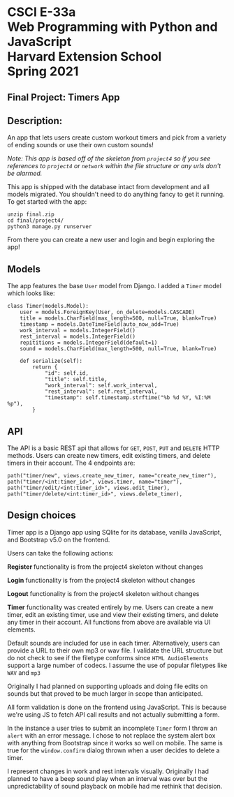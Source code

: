 # CSCI E-33a <br> Web Programming with Python and JavaScript <br> Harvard Extension School <br>Spring 2021

## Final Project: Timers App

## Description: 

An app that lets users create custom workout timers and pick from a variety of ending sounds or use their own custom sounds!

<i>Note: This app is based off of the skeleton from `project4` so if you see references to `project4` or `network` within the file structure or any urls don't be alarmed. </i>

This app is shipped with the database intact from development and all models migrated. You shouldn't need to do anything fancy to get it running. 
To get started with the app:
```
unzip final.zip
cd final/project4/
python3 manage.py runserver
```
From there you can create a new user and login and begin exploring the app!

## Models
The app features the base `User` model from Django. I added a `Timer` model which looks like:
```
class Timer(models.Model):
    user = models.ForeignKey(User, on_delete=models.CASCADE)
    title = models.CharField(max_length=500, null=True, blank=True)
    timestamp = models.DateTimeField(auto_now_add=True)
    work_interval = models.IntegerField()
    rest_interval = models.IntegerField()
    repititions = models.IntegerField(default=1)
    sound = models.CharField(max_length=500, null=True, blank=True)

    def serialize(self):
        return {
            "id": self.id,
            "title": self.title,
            "work_interval": self.work_interval,
            "rest_interval": self.rest_interval,
            "timestamp": self.timestamp.strftime("%b %d %Y, %I:%M %p"),
        }
```

## API
The API is a basic REST api that allows for `GET`, `POST`, `PUT` and `DELETE` HTTP methods. Users can create new timers, edit existing timers, and delete timers in their account. The 4 endpoints are:
```
path("timer/new", views.create_new_timer, name="create_new_timer"),
path("timer/<int:timer_id>", views.timer, name="timer"),
path("timer/edit/<int:timer_id>", views.edit_timer),
path("timer/delete/<int:timer_id>", views.delete_timer),
```

## Design choices
Timer app is a Django app using SQlite for its database, vanilla JavaScript, and Bootstrap v5.0 on the frontend.

Users can take the following actions:

<b>Register </b>functionality is from the project4 skeleton without changes

<b>Login</b> functionality is from the project4 skeleton without changes

<b>Logout</b> functionality is from the project4 skeleton without changes

<b>Timer</b> functionality was created entirely by me. Users can create a new timer, edit an existing timer, use and view their existing timers, and delete any timer in their account. All functions from above are available via UI elements.

Default sounds are included for use in each timer. Alternatively, users can provide a URL to their own mp3 or wav file. I validate the URL structure but do not check to see if the filetype conforms since `HTML AudioElements` support a large number of codecs. I assume the use of popular filetypes like `WAV` and `mp3`

Originally I had planned on supporting uploads and doing file edits on sounds but that proved to be much larger in scope than anticipated. 

All form validation is done on the frontend using JavaScript. This is because we're using JS to fetch API call results and not actually submitting a form.

In the instance a user tries to submit an incomplete `Timer` form I throw an `alert` with an error message. I chose to not replace the system alert box with anything from Bootstrap since it works so well on mobile. The same is true for the `window.confirm` dialog thrown when a user decides to delete a timer. 

I represent changes in work and rest intervals visually. Originally I had planned to have a beep sound play when an interval was over but the unpredictability of sound playback on mobile had me rethink that decision. 